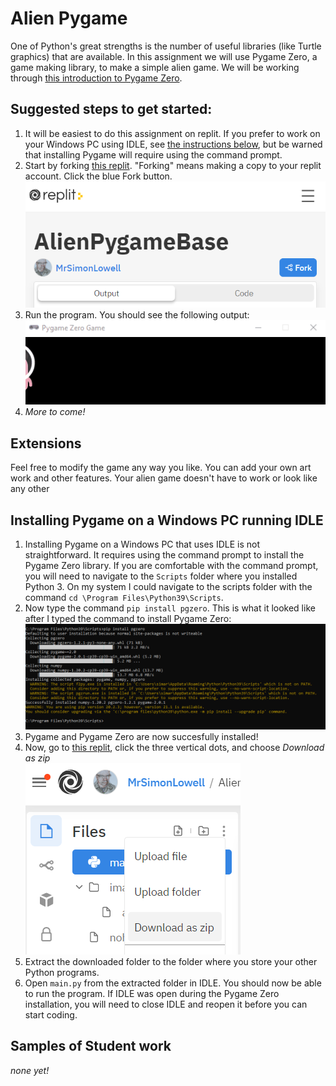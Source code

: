 Alien Pygame
===========
One of Python's great strengths is the number of useful libraries (like Turtle graphics) that are available. In this assignment we will use Pygame Zero, a game making library, to make a simple alien game. We will be working through [this introduction to Pygame Zero](https://pygame-zero.readthedocs.io/en/stable/introduction.html).

Suggested steps to get started:
---------------------------------
1. It will be easiest to do this assignment on replit. If you prefer to work on your Windows PC using IDLE, see [the instructions below](#installing-pygame-on-a-windows-pc-running-idle), but be warned that installing Pygame will require using the command prompt. 
2. Start by forking [this replit](https://replit.com/@MrSimonLowell/AlienPygameBase). "Forking" means making a copy to your replit account. Click the blue Fork button.   
![](ForkButton.PNG)   
3. Run the program. You should see the following output:   
![](StartProgram.gif)    
3. *More to come!*

Extensions
----------------------------------------------
Feel free to modify the game any way you like. You can add your own art work and other features. Your alien game doesn't have to work or look like any other

Installing Pygame on a Windows PC running IDLE
----------------------------------------------
1. Installing Pygame on a Windows PC that uses IDLE is not straightforward. It requires using the command prompt to install the Pygame Zero library. If you are comfortable with the command prompt, you will need to navigate to the `Scripts` folder where you installed Python 3. On my system I could navigate to the scripts folder with the command `cd \Program Files\Python39\Scripts`.
2. Now type the command `pip install pgzero`. This is what it looked like after I typed the command to install Pygame Zero:   
   ![](InstallingPgzeroWindows.PNG)
4. Pygame and Pygame Zero are now succesfully installed!
5. Now, go to [this replit](https://replit.com/@MrSimonLowell/AlienPygameBase), click the three vertical dots, and choose *Download as zip*   
![](DownloadAsZip.PNG)   
6. Extract the downloaded folder to the folder where you store your other Python programs.
7. Open `main.py` from the extracted folder in IDLE. You should now be able to run the program. If IDLE was open during the Pygame Zero installation, you will need to close IDLE and reopen it before you can start coding.  

Samples of Student work
-----------------------
*none yet!*
